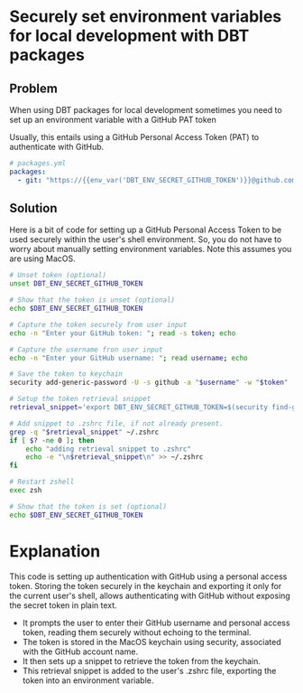 # Securely set environment variables for local development with DBT packages

## Problem
When using DBT packages for local development sometimes you need to set up an environment variable with a GitHub PAT token

Usually, this entails using a GitHub Personal Access Token (PAT) to authenticate with GitHub.

```yml
# packages.yml
packages:
  - git: "https://{{env_var('DBT_ENV_SECRET_GITHUB_TOKEN')}}@github.com/your-organization/your-repo"
```

## Solution
Here is a bit of code for setting up a GitHub Personal Access Token to be used securely within the user's shell environment. So, you do not have to worry about manually setting environment variables. Note this assumes you are using MacOS.

```zsh
# Unset token (optional)
unset DBT_ENV_SECRET_GITHUB_TOKEN

# Show that the token is unset (optional)
echo $DBT_ENV_SECRET_GITHUB_TOKEN

# Capture the token securely from user input
echo -n "Enter your GitHub token: "; read -s token; echo

# Capture the username fron user input
echo -n "Enter your GitHub username: "; read username; echo

# Save the token to keychain
security add-generic-password -U -s github -a "$username" -w "$token"

# Setup the token retrieval snippet
retrieval_snippet='export DBT_ENV_SECRET_GITHUB_TOKEN=$(security find-generic-password -w -s github -a '$username')'

# Add snippet to .zshrc file, if not already present.
grep -q "$retrieval_snippet" ~/.zshrc
if [ $? -ne 0 ]; then
    echo "adding retrieval snippet to .zshrc"
    echo -e "\n$retrieval_snippet\n" >> ~/.zshrc
fi

# Restart zshell
exec zsh

# Show that the token is set (optional)
echo $DBT_ENV_SECRET_GITHUB_TOKEN
```

# Explanation
This code is setting up authentication with GitHub using a personal access token. Storing the token securely in the keychain and exporting it only for the current user's shell, allows authenticating with GitHub without exposing the secret token in plain text.

* It prompts the user to enter their GitHub username and personal access token, reading them securely without echoing to the terminal.
* The token is stored in the MacOS keychain using security, associated with the GitHub account name.
* It then sets up a snippet to retrieve the token from the keychain.
* This retrieval snippet is added to the user's .zshrc file, exporting the token into an environment variable.
